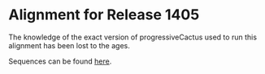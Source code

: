 # Alignment for Release 1405

The knowledge of the exact version of progressiveCactus used to run this alignment has been lost to the ages.

Sequences can be found [here](ftp://ftp-mouse.sanger.ac.uk/REL-1405-Assembly/).